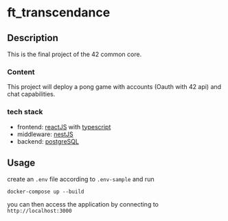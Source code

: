 # ft_transcendance

## Description
This is the final project of the 42 common core.

### Content
This project will deploy a pong game with accounts (Oauth with 42 api) and
chat capabilities.

### tech stack
- frontend: [reactJS](https://fr.reactjs.org/)
	with [typescript](https://www.typescriptlang.org/)
- middleware: [nestJS](https://nestjs.com/)
- backend: [postgreSQL](https://github.com/nestjs/nest)

## Usage
create an ```.env``` file according to ```.env-sample``` and run
```
docker-compose up --build
```
you can then access the application by connecting to ```http://localhost:3000```
